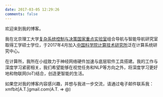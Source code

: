 ```yaml
---
date: 2017-03-05 12:29:26
comments: false
---
```

欢迎来到我的博客。

我在北京理工大学[复杂系统控制与决策国家重点实验室](http://csicdgz.bit.edu.cn/index.htm)组合导航与智能导航研究室取得工学硕士学位，于2017年4月加入[中国科学院计算技术研究所](http://www.ict.cas.cn)泛在计算系统研究中心。

在计算所，我所在小组致力于神经网络硬件加速与底层软件工具搭建。我的工作与深度学习紧密相关，我们希望能够在视觉任务和NLP等方向之外，将深度学习更好地和物联网(IoT)结合，创造更智能的生活。

如果您对我的博客内容感兴趣，并想与我进一步交流，请通过电子邮件联系我：xmfbit[A.T.]gmail.com(A.T. => @)
